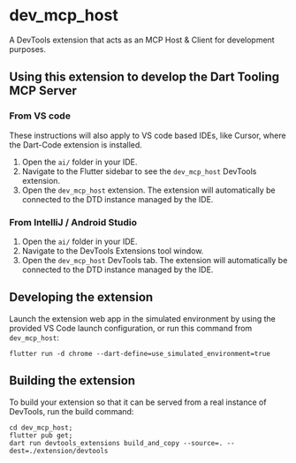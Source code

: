 # dev_mcp_host

A DevTools extension that acts as an MCP Host & Client for development purposes.

## Using this extension to develop the Dart Tooling MCP Server

### From VS code

These instructions will also apply to VS code based IDEs, like Cursor, where the
Dart-Code extension is installed.

1. Open the `ai/` folder in your IDE.
2. Navigate to the Flutter sidebar to see the `dev_mcp_host` DevTools extension.
3. Open the `dev_mcp_host` extension. The extension will automatically be
connected to the DTD instance managed by the IDE.

### From IntelliJ / Android Studio

1. Open the `ai/` folder in your IDE.
2. Navigate to the DevTools Extensions tool window.
3. Open the `dev_mcp_host` DevTools tab. The extension will automatically be
connected to the DTD instance managed by the IDE.

## Developing the extension

Launch the extension web app in the simulated environment by using the provided
VS Code launch configuration, or run this command from `dev_mcp_host`:

```shell
flutter run -d chrome --dart-define=use_simulated_environment=true
```

## Building the extension

To build your extension so that it can be served from a real instance of
DevTools, run the build command:

```shell
cd dev_mcp_host;
flutter pub get;
dart run devtools_extensions build_and_copy --source=. --dest=./extension/devtools
```

